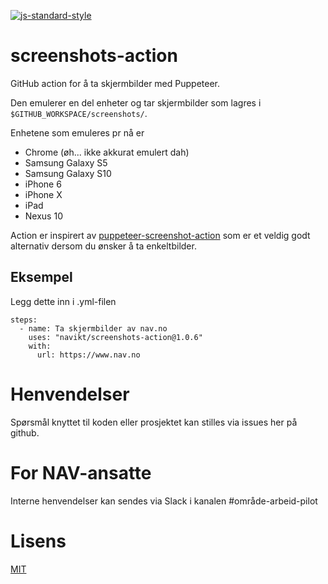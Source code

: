 [![js-standard-style](https://img.shields.io/badge/code%20style-standard-brightgreen.svg?style=flat)](https://github.com/feross/standard)

# screenshots-action

GitHub action for å ta skjermbilder med Puppeteer.

Den emulerer en del enheter og tar skjermbilder som lagres i `$GITHUB_WORKSPACE/screenshots/`.

Enhetene som emuleres pr nå er
- Chrome (øh... ikke akkurat emulert dah)
- Samsung Galaxy S5
- Samsung Galaxy S10
- iPhone 6
- iPhone X
- iPad
- Nexus 10

Action er inspirert av [puppeteer-screenshot-action](https://github.com/lannonbr/puppeteer-screenshot-action) som er et veldig godt alternativ dersom du ønsker å ta enkeltbilder.

## Eksempel

Legg dette inn i .yml-filen

```
steps:
  - name: Ta skjermbilder av nav.no
    uses: "navikt/screenshots-action@1.0.6"
    with:
      url: https://www.nav.no
```

# Henvendelser

Spørsmål knyttet til koden eller prosjektet kan stilles via issues her på github.

# For NAV-ansatte

Interne henvendelser kan sendes via Slack i kanalen #område-arbeid-pilot

# Lisens

[MIT](LICENSE)

